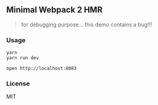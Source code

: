 
Minimal Webpack 2 HMR
----

> for debugging purpose... this demo contains a bug!!!

### Usage

```
yarn
yarn run dev
```

```
open http://localhost:8083
```

### License

MIT
